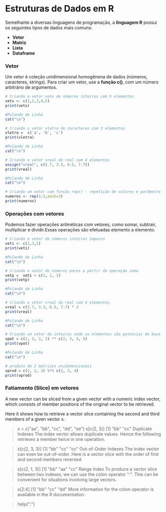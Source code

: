 # Estruturas de Dados em R

Semelhante a diversas linguagens de programação, a <b>linguagem R</b> possui os seguintes tipos de dados mais comuns:
+ <b>Vetor</b>
+ <b>Matriz</b>
+ <b>Lista </b>
+ <b>Dataframe</b>

### <b>Vetor</b>

Um vetor é coleção unidimensional homogênena de dados (números, caracteres, strings). Para criar um vetor, use a **função c()**, com um número arbitrário de argumentos.

``` R runnable
# Criando o vetor vetx de números inteiros com 5 elementos
vetx <- c(1,2,3,4,5)
print(vetx)

#Pulando de Linha 
cat("\n")

# Criando o vetor vletra de caracteres com 3 elementos
vletra =  c('a', 'b', 'c')
print(vletra)

#Pulando de Linha 
cat("\n")

# Criando o vetor vreal do real com 4 elementos
assign("vreal", c(5.7, 3.3, 6.5, 7.7))
print(vreal)

#Pulando de Linha 
cat("\n")

# Criando um vetor com função rep() - repetição de valores e parâmetro each= informando que cada número deve ser repetido 3 x
numeros <- rep(1:3,each=3)
print(numeros)

```
### <b>Operações com vetores</b>
Podemos fazer operações aritméticas com vetores, como somar, subtrair, multiplicar e dividir.Essas operações são efetuadas elemento a elemento.
``` R runnable
# Criando o vetor de números inteiros ímpares
veti <- c(1,3,5)
print(veti)

#Pulando de Linha 
cat("\n")

# Criando o vetor de números pares a partir da operação soma
vetp =  veti + c(1, 1, 1)
print(vetp)

#Pulando de Linha 
cat("\n")

# Criando o vetor vreal do real com 4 elementos
vreal = c(5.7, 3.3, 6.5, 7.7) * 2
print(vreal)

#Pulando de Linha 
cat("\n")

# Criando um vetor de inteiros onde os elementos são potencias de base 2
vpot = c(2, 2, 2, 2) ** c(2, 3, 4, 5)
print(vpot)

#Pulando de Linha 
cat("\n")

# produto de 2 matrizes unidimensionais
vprod = c(1, 2, 3) %*% c(2, 3, 4)
print(vprod)

```

### Fatiamento (Slice) em vetores

A new vector can be sliced from a given vector with a numeric index vector, which consists of member positions of the original vector to be retrieved.

Here it shows how to retrieve a vector slice containing the second and third members of a given vector s.

> s = c("aa", "bb", "cc", "dd", "ee") 
> s[c(2, 3)] 
[1] "bb" "cc"
Duplicate Indexes
The index vector allows duplicate values. Hence the following retrieves a member twice in one operation.

> s[c(2, 3, 3)] 
[1] "bb" "cc" "cc"
Out-of-Order Indexes
The index vector can even be out-of-order. Here is a vector slice with the order of first and second members reversed.

> s[c(2, 1, 3)] 
[1] "bb" "aa" "cc"
Range Index
To produce a vector slice between two indexes, we can use the colon operator ":". This can be convenient for situations involving large vectors.

> s[2:4] 
[1] "bb" "cc" "dd"
More information for the colon operator is available in the R documentation.

> help(":")




